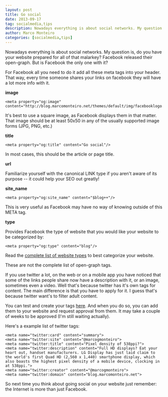 ```yaml
---
layout: post
title: Go social
date: 2013-09-17
tag: socialmedia,tips
description: Nowadays everything is about social networks. My question is, do you have your website prepared for all of that malarkey Facebook released their open-graph. But is Facebook the only one
author: Marco Monteiro
categories: [socialmedia,tips]
---
```


Nowadays everything is about social networks. My question is, do you have your website prepared for all of that malarkey? Facebook released their open-graph. But is Facebook the only one with it?
<!--more-->

For Facebook all you need to do it add all these meta tags into your header. That way, every time someone shares your links on facebook they will have a lot more info with it.

**image**

	<meta property="og:image" content="http://blog.marcomonteiro.net/themes/default/img/facebooklogo.jpg"/>

It's best to use a square image, as Facebook displays them in that matter. That image should be at least 50x50 in any of the usually supported image forms (JPG, PNG, etc.)

**title**

	<meta property="og:title" content="Go social"/>

In most cases, this should be the article or page title.

**url**

<meta property="og:url" content="http://blog.marcomonteiro.net"/>

Familiarize yourself with the canonical LINK type if you aren't aware of its purpose -- it could help your SEO out greatly!

**site_name**

	<meta property="og:site_name" content="$blog++"/>

This is very useful as Facebook may have no way of knowing outside of this META tag.

**type**

Provides Facebook the type of website that you would like your website to be categorized by:

	<meta property="og:type" content="blog"/>

Read the [complete list of website types](http://developers.facebook.com/docs/opengraph/#types) to best categorize your website.

These are not the complete list of open-graph tags.

If you use twitter a lot, on the web or on a mobile app you have noticed that some of the links people share now have a description with it, or an image, sometimes even a video. Well that's because twitter has it's own tags for content. The main difference is that you have to apply for it. I guess that's because twitter want's to filter adult content.

You can test and create your tags [here](https://dev.twitter.com/docs/cards/validation/validator). And when you do so, you can add them to your website and request approval from them. It may take a couple of weeks to be approved (I'm still waiting actually).

Here's a example list of twitter tags:

  	<meta name="twitter:card" content="summary">
  	<meta name="twitter:site" content="@marcogmonteiro">
  	<meta name="twitter:title" content="Pixel density of 538ppi?">
  	<meta name="twitter:description" content="Full HD displays? Eat your heart out, handset manufacturers. LG Display has just laid claim to the world's first Quad HD (2,560 x 1,440) smartphone display, which also boasts the highest pixel density of a mobile device, clocking in at 538ppi.">
  	<meta name="twitter:creator" content="@marcogmonteiro">
 	<meta name="twitter:domain" content="blog.marcomonteiro.net">

So next time you think about going social on your website just remember: the Internet is more than just Facebook.